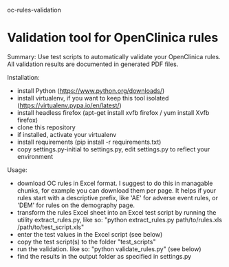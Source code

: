 oc-rules-validation
# Validation tool for OpenClinica rules

Summary: 
Use test scripts to automatically validate your OpenClinica rules. All validation results are documented in generated PDF files.

Installation:
- install Python (https://www.python.org/downloads/)
- install virtualenv, if you want to keep this tool isolated (https://virtualenv.pypa.io/en/latest/)
- install headless firefox (apt-get install xvfb firefox / yum install Xvfb firefox)
- clone this repository
- if installed, activate your virtualenv
- install requirements (pip install -r requirements.txt)
- copy settings.py-initial to settings.py, edit settings.py to reflect your environment

Usage:
- download OC rules in Excel format. I suggest to do this in managable chunks, for example you can download them per page. It helps if your rules start with a descriptive prefix, like 'AE' for adverse event rules, or 'DEM' for rules on the demography page.
- transform the rules Excel sheet into an Excel test script by running the utility extract_rules.py, like so: 
"python extract_rules.py path/to/rules.xls /path/to/test_script.xls"
- enter the test values in the Excel script (see below)
- copy the test script(s) to the folder "test_scripts"
- run the validation. like so:
"python validate_rules.py" (see below)
- find the results in the output folder as specified in settings.py

